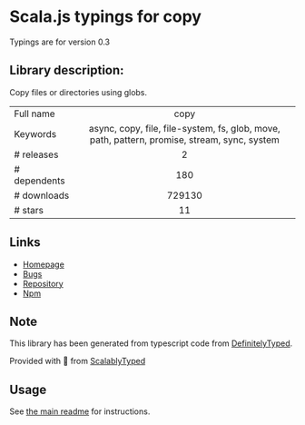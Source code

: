 
# Scala.js typings for copy

Typings are for version 0.3

## Library description:
Copy files or directories using globs.

|                    |                 |
| ------------------ | :-------------: |
| Full name          | copy |
| Keywords           | async, copy, file, file-system, fs, glob, move, path, pattern, promise, stream, sync, system |
| # releases         | 2 |
| # dependents       | 180 |
| # downloads        | 729130 |
| # stars            | 11 |

## Links
- [Homepage](https://github.com/jonschlinkert/copy)
- [Bugs](https://github.com/jonschlinkert/copy/issues)
- [Repository](https://github.com/jonschlinkert/copy)
- [Npm](https://www.npmjs.com/package/copy)
    


## Note
This library has been generated from typescript code from [DefinitelyTyped](https://definitelytyped.org).

Provided with :purple_heart: from [ScalablyTyped](https://github.com/oyvindberg/ScalablyTyped)

## Usage
See [the main readme](../../readme.md) for instructions.


